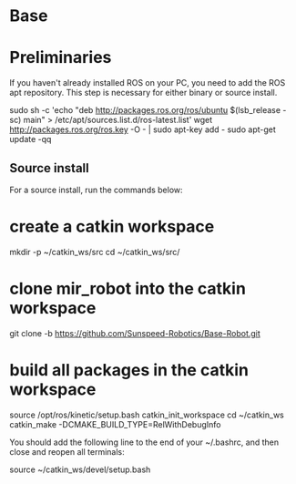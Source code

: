 # Base
# Preliminaries
If you haven't already installed ROS on your PC, you need to add the ROS apt repository. This step is necessary for either binary or source install.

sudo sh -c 'echo "deb http://packages.ros.org/ros/ubuntu $(lsb_release -sc) main" > /etc/apt/sources.list.d/ros-latest.list'
wget http://packages.ros.org/ros.key -O - | sudo apt-key add -
sudo apt-get update -qq

## Source install
For a source install, run the commands below:

# create a catkin workspace
mkdir -p ~/catkin_ws/src
cd ~/catkin_ws/src/

# clone mir_robot into the catkin workspace
git clone -b https://github.com/Sunspeed-Robotics/Base-Robot.git

# build all packages in the catkin workspace
source /opt/ros/kinetic/setup.bash
catkin_init_workspace
cd ~/catkin_ws
catkin_make -DCMAKE_BUILD_TYPE=RelWithDebugInfo

You should add the following line to the end of your ~/.bashrc, and then close and reopen all terminals:

source ~/catkin_ws/devel/setup.bash

